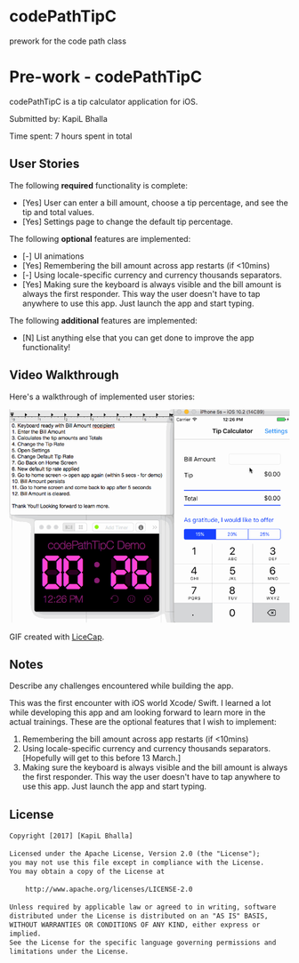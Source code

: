 # codePathTipC
prework for the code path class

# Pre-work - codePathTipC

codePathTipC is a tip calculator application for iOS.

Submitted by: KapiL Bhalla

Time spent: 7 hours spent in total

## User Stories

The following **required** functionality is complete:

* [Yes] User can enter a bill amount, choose a tip percentage, and see the tip and total values.
* [Yes] Settings page to change the default tip percentage.

The following **optional** features are implemented:
* [-] UI animations
* [Yes] Remembering the bill amount across app restarts (if <10mins)
* [-] Using locale-specific currency and currency thousands separators.
* [Yes] Making sure the keyboard is always visible and the bill amount is always the first responder. This way the user doesn't have to tap anywhere to use this app. Just launch the app and start typing.

The following **additional** features are implemented:

- [N] List anything else that you can get done to improve the app functionality!

## Video Walkthrough 

Here's a walkthrough of implemented user stories:

<img src='https://github.com/kapilbhalla/codePathTipC/blob/master/codePathTipC%20Demo.gif' title='Video Walkthrough' width='' alt='Video Walkthrough' />

GIF created with [LiceCap](http://www.cockos.com/licecap/).

## Notes

Describe any challenges encountered while building the app.

This was the first encounter with iOS world Xcode/ Swift. I learned a lot while developing this app and am looking forward to learn more in the actual trainings. These are the optional features that I wish to implement:
1. Remembering the bill amount across app restarts (if <10mins)
2. Using locale-specific currency and currency thousands separators. [Hopefully will get to this before 13 March.]
3. Making sure the keyboard is always visible and the bill amount is always the first responder. This way the user doesn't have to tap anywhere to use this app. Just launch the app and start typing.

## License

    Copyright [2017] [KapiL Bhalla]

    Licensed under the Apache License, Version 2.0 (the "License");
    you may not use this file except in compliance with the License.
    You may obtain a copy of the License at

        http://www.apache.org/licenses/LICENSE-2.0

    Unless required by applicable law or agreed to in writing, software
    distributed under the License is distributed on an "AS IS" BASIS,
    WITHOUT WARRANTIES OR CONDITIONS OF ANY KIND, either express or implied.
    See the License for the specific language governing permissions and
    limitations under the License.
